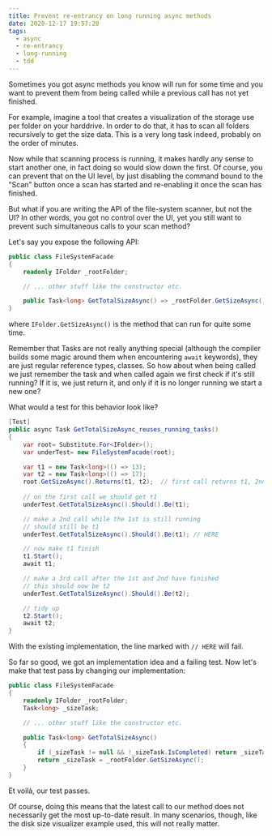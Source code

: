 ```yaml
---
title: Prevent re-entrancy on long running async methods
date: 2020-12-17 19:57:20
tags:
  - async
  - re-entrancy
  - long-running
  - tdd
---
```


Sometimes you got async methods you know will run for some time and you want to prevent them from being called while a previous call has not yet finished.

For example, imagine a tool that creates a visualization of the storage use per folder on your harddrive. In order to do that, it has to scan all folders recursively to get the size data. This is a very long task indeed, probably on the order of minutes. 

Now while that scanning process is running, it makes hardly any sense to start another one, in fact doing so would slow down the first. Of course, you can prevent that on the UI level, by just disabling the command bound to the "Scan" button once a scan has started and re-enabling it once the scan has finished.

But what if you are writing the API of the file-system scanner, but not the UI? In other words, you got no control over the UI, yet you still want to prevent such simultaneous calls to your scan method?

Let's say you expose the following API:

```csharp
public class FileSystemFacade
{
    readonly IFolder _rootFolder;

    // ... other stuff like the constructor etc.

    public Task<long> GetTotalSizeAsync() => _rootFolder.GetSizeAsync();
}
```

where `IFolder.GetSizeAsync()` is the method that can run for quite some time.

Remember that Tasks are not really anything special (although the compiler builds some magic around them when encountering `await` keywords), they are just regular reference types, classes. So how about when being called we just remember the task and when called again we first check if it's still running? If it is, we just return it, and only if it is no longer running we start a new one?

What would a test for this behavior look like?

```csharp
[Test]
public async Task GetTotalSizeAsync_reuses_running_tasks()
{
    var root= Substitute.For<IFolder>();
    var underTest= new FileSystemFacade(root);

    var t1 = new Task<long>(() => 13);
    var t2 = new Task<long>(() => 17);
    root.GetSizeAsync().Returns(t1, t2);  // first call returns t1, 2nd t2
    
    // on the first call we should get t1
    underTest.GetTotalSizeAsync().Should().Be(t1);

    // make a 2nd call while the 1st is still running
    // should still be t1
    underTest.GetTotalSizeAsync().Should().Be(t1); // HERE

    // now make t1 finish
    t1.Start();
    await t1;

    // make a 3rd call after the 1st and 2nd have finished
    // this should now be t2
    underTest.GetTotalSizeAsync().Should().Be(t2);

    // tidy up
    t2.Start();
    await t2;
}
```

With the existing implementation, the line marked with `// HERE` will fail. 

So far so good, we got an implementation idea and a failing test. Now let's make that test pass by changing our implementation:

```csharp
public class FileSystemFacade
{
    readonly IFolder _rootFolder;
    Task<long> _sizeTask;

    // ... other stuff like the constructor etc.

    public Task<long> GetTotalSizeAsync()
    {
        if (_sizeTask != null && !_sizeTask.IsCompleted) return _sizeTask;
        return _sizeTask = _rootFolder.GetSizeAsync();
    }
}
```

Et voilà, our test passes.

Of course, doing this means that the latest call to our method does not necessarily get the most up-to-date result. In many scenarios, though, like the disk size visualizer example used, this will not really matter. 
